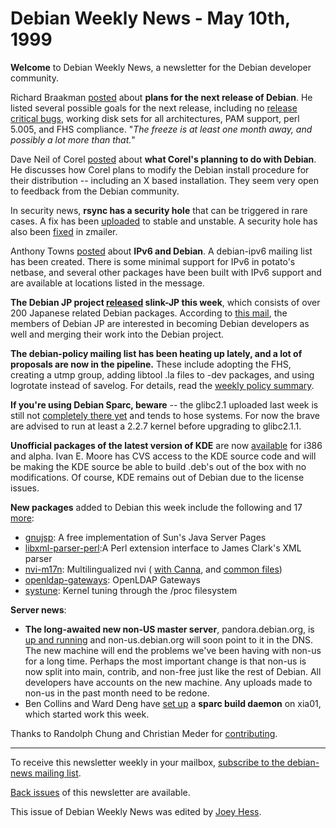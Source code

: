 
Debian Weekly News - May 10th, 1999
===================================



**Welcome** to Debian Weekly News, a newsletter for the Debian
developer community.




Richard Braakman [posted](https://www.debian.org/News/weekly/1999/19/mail#mail1) about **plans for the next
release of Debian**. He listed several possible goals for the next
release, including no [release critical bugs](https://www.debian.org/News/weekly/1999/19/mail#mail2), working
disk sets for all architectures, PAM support, perl 5.005, and FHS compliance.
"*The freeze is at least one month away, and possibly a lot more than
that.*"




Dave Neil of Corel
[posted](https://lists.debian.org/debian-devel-9905/msg00256.html) about **what Corel's planning to do with Debian**.
He discusses how Corel plans to modify the Debian install procedure for
their distribution -- including an X based installation. They seem very open
to feedback from the Debian community.




In security news, **rsync has a security hole** that can be triggered in
rare cases. A fix has been [uploaded](https://www.debian.org/News/weekly/1999/19/mail#mail3) to stable and
unstable. A security hole has also been [fixed](https://www.debian.org/News/weekly/1999/19/mail#mail7) in zmailer.




Anthony Towns
[posted](https://lists.debian.org/debian-devel-announce-9905/msg00010.html) about **IPv6 and Debian**. A debian-ipv6 mailing list has been
created. There is some minimal support for IPv6 in potato's netbase, and
several other packages have been built with IPv6 support and are available
at locations listed in the message.





**The Debian JP project
[released](https://www.debian.org/News/weekly/oldurl?https://lists.debian.org/debian-announce-99/msg00022.html) slink-JP this week**, which consists of over 200 Japanese
related Debian packages. According to [this mail](https://www.debian.org/News/weekly/1999/19/mail#mail4), the
members of Debian JP are interested in becoming Debian developers as well and
merging their work into the Debian project.





**The debian-policy mailing list has been heating up lately, and a lot of
proposals are now in the pipeline.** These include adopting the FHS, creating
a utmp group, adding libtool .la files to -dev packages, and using logrotate
instead of savelog. For details, read the
[weekly
policy summary](https://lists.debian.org/debian-devel-9905/msg00004.html).




**If you're using Debian Sparc, beware** -- the glibc2.1 uploaded last
week is still not [completely there yet](https://www.debian.org/News/weekly/1999/19/mail#mail5) and tends to hose
systems. For now the brave are advised to run at least a 2.2.7 kernel before
upgrading to glibc2.1.1.




**Unofficial packages of the latest version of KDE** are now
[available](https://www.debian.org/News/weekly/1999/19/mail#mail6) for i386 and alpha. Ivan E. Moore has
CVS access to the KDE source code and will be making the KDE source be able
to build .deb's out of the box with no modifications. Of course, KDE remains
out of Debian due to the license issues.




**New packages** added to Debian this week include the following and 17
[more](http://master.debian.org/~tausq/newpkgs.html):



* [gnujsp](https://packages.debian.org/unstable/web/gnujsp): A free
implementation of Sun's Java Server Pages
* [libxml-parser-perl](https://www.debian.org/Packages/unstable/interpreters/libxml-parser-perl.html):A Perl extension interface to James Clark's XML parser
* [nvi-m17n](https://packages.debian.org/unstable/editors/nvi-m17n):
Multilingualized nvi (
[with
Canna](https://www.debian.org/Packages/unstable/editors/nvi-m17n-canna.html), and
[common
files](https://www.debian.org/Packages/unstable/editors/nvi-m17n-common.html))
* [openldap-gateways](https://www.debian.org/Packages/unstable/net/openldap-gateways.html): OpenLDAP Gateways
* [systune](https://packages.debian.org/unstable/admin/systune):
Kernel tuning through the /proc filesystem



**Server news**:



* **The long-awaited new non-US master server**, pandora.debian.org, is [up
and running](https://lists.debian.org/debian-devel-announce-9905/msg00011.html) and non-us.debian.org will soon point to it in the DNS. The
new machine will end the problems we've been having with non-us for a long
time. Perhaps the most important change is that non-us is now split into
main, contrib, and non-free just like the rest of Debian. All developers have
accounts on the new machine. Any uploads made to non-us in the past month need
to be redone.
* Ben Collins and Ward Deng have
[set
up](https://lists.debian.org/debian-sparc-9905/msg00056.html) a **sparc build daemon** on xia01, which started work this week.



Thanks to Randolph Chung and Christian Meder for
[contributing](https://www.debian.org/News/weekly/contributing).





---



 To receive this newsletter weekly in your mailbox, [subscribe to the debian-news mailing list](https://lists.debian.org/debian-news/).



[Back issues](https://www.debian.org/News/weekly/) of this newsletter are available.



This issue of Debian Weekly News was edited by [Joey Hess](mailto:dwn@debian.org).




